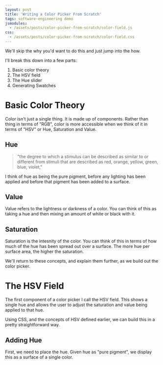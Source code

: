 ```yaml
---
layout: post
title: 'Writing a Color Picker From Scratch'
tags: software-engineering demo
jsmodules:
  - /assets/posts/color-picker-from-scratch/color-field.js
css:
  - /assets/posts/color-picker-from-scratch/color-field.css
---
```


We'll skip the why you'd want to do this and just jump into the how.

I'll break this down into a few parts:

1. Basic color theory
2. The HSV field
3. The Hue slider
4. Generating Swatches

# Basic Color Theory

Color isn't just a single thing. It is made up of components. Rather than thing in terms of "RGB", color is more accessible when we think of it in terms of "HSV" or Hue, Saturation and Value.

## Hue

> "the degree to which a stimulus can be described as similar to or different from stimuli that are described as red, orange, yellow, green, blue, violet,"

I think of hue as being the pure pigment, before any lighting has been applied and before that pigment has been added to a surface.

## Value

Value refers to the lightness or darkness of a color. You can think of this as taking a hue and then mixing an amount of white or black with it.

## Saturation

Saturation is the intesnity of the color. You can think of this in terms of how much of the hue has been spread out over a surface. The more hue per surface area, the higher the saturation.

We'll return to these concepts, and explain them further, as we build out the color picker.

# The HSV Field

<div id="color-field-intro" />

The first component of a color picker I call the HSV field. This shows a single hue and allows the user to adjust the saturation and value being applied to that hue.

Using CSS, and the concepts of HSV defined earlier, we can build this in a pretty straightforward way.

## Adding Hue

First, we need to place the hue. Given hue as "pure pigment", we display this as a surface of a single color.

<div id="adding-hue" />
